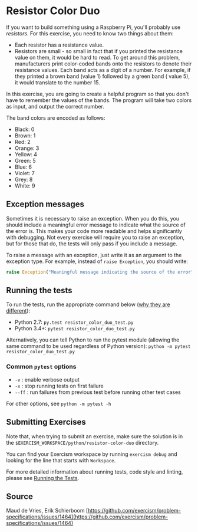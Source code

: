 # Resistor Color Duo

If you want to build something using a Raspberry Pi, you'll probably use _resistors_. For this exercise, you need to
know two things about them:

* Each resistor has a resistance value.
* Resistors are small - so small in fact that if you printed the resistance value on them, it would be hard to read. To
  get around this problem, manufacturers print color-coded bands onto the resistors to denote their resistance values.
  Each band acts as a digit of a number. For example, if they printed a brown band (value 1) followed by a green band (
  value 5), it would translate to the number 15.

In this exercise, you are going to create a helpful program so that you don't have to remember the values of the bands.
The program will take two colors as input, and output the correct number.

The band colors are encoded as follows:

- Black: 0
- Brown: 1
- Red: 2
- Orange: 3
- Yellow: 4
- Green: 5
- Blue: 6
- Violet: 7
- Grey: 8
- White: 9

## Exception messages

Sometimes it is necessary to raise an exception. When you do this, you should include a meaningful error message to
indicate what the source of the error is. This makes your code more readable and helps significantly with debugging. Not
every exercise will require you to raise an exception, but for those that do, the tests will only pass if you include a
message.

To raise a message with an exception, just write it as an argument to the exception type. For example, instead of
`raise Exception`, you should write:

```python
raise Exception("Meaningful message indicating the source of the error")
```

## Running the tests

To run the tests, run the appropriate command
below ([why they are different](https://github.com/pytest-dev/pytest/issues/1629#issue-161422224)):

- Python 2.7: `py.test resistor_color_duo_test.py`
- Python 3.4+: `pytest resistor_color_duo_test.py`

Alternatively, you can tell Python to run the pytest module (allowing the same command to be used regardless of Python
version):
`python -m pytest resistor_color_duo_test.py`

### Common `pytest` options

- `-v` : enable verbose output
- `-x` : stop running tests on first failure
- `--ff` : run failures from previous test before running other test cases

For other options, see `python -m pytest -h`

## Submitting Exercises

Note that, when trying to submit an exercise, make sure the solution is in
the `$EXERCISM_WORKSPACE/python/resistor-color-duo` directory.

You can find your Exercism workspace by running `exercism debug` and looking for the line that starts with `Workspace`.

For more detailed information about running tests, code style and linting, please
see [Running the Tests](http://exercism.io/tracks/python/tests).

## Source

Maud de Vries, Erik
Schierboom [https://github.com/exercism/problem-specifications/issues/1464](https://github.com/exercism/problem-specifications/issues/1464)

